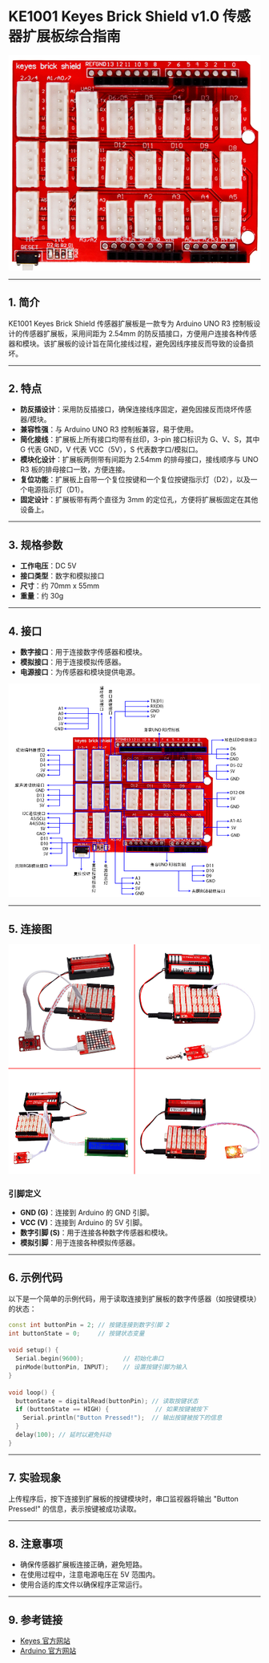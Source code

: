 # KE1001 Keyes Brick Shield v1.0 传感器扩展板综合指南

![image-20250317112835410](media/image-20250317112835410.png)

---

## 1. 简介
KE1001 Keyes Brick Shield 传感器扩展板是一款专为 Arduino UNO R3 控制板设计的传感器扩展板，采用间距为 2.54mm 的防反插接口，方便用户连接各种传感器和模块。该扩展板的设计旨在简化接线过程，避免因线序接反而导致的设备损坏。

---

## 2. 特点
- **防反插设计**：采用防反插接口，确保连接线序固定，避免因接反而烧坏传感器/模块。
- **兼容性强**：与 Arduino UNO R3 控制板兼容，易于使用。
- **简化接线**：扩展板上所有接口均带有丝印，3-pin 接口标识为 G、V、S，其中 G 代表 GND，V 代表 VCC（5V），S 代表数字口/模拟口。
- **模块化设计**：扩展板两侧带有间距为 2.54mm 的排母接口，接线顺序与 UNO R3 板的排母接口一致，方便连接。
- **复位功能**：扩展板上自带一个复位按键和一个复位按键指示灯（D2），以及一个电源指示灯（D1）。
- **固定设计**：扩展板带有两个直径为 3mm 的定位孔，方便将扩展板固定在其他设备上。

---

## 3. 规格参数
- **工作电压**：DC 5V  
- **接口类型**：数字和模拟接口  
- **尺寸**：约 70mm x 55mm  
- **重量**：约 30g  

---

## 4. 接口
- **数字接口**：用于连接数字传感器和模块。
- **模拟接口**：用于连接模拟传感器。
- **电源接口**：为传感器和模块提供电源。

![image-20250317112856272](media/image-20250317112856272.png)

---

## 5. 连接图
![image-20250317112921398](media/image-20250317112921398.png)

### 引脚定义
- **GND (G)**：连接到 Arduino 的 GND 引脚。
- **VCC (V)**：连接到 Arduino 的 5V 引脚。
- **数字引脚 (S)**：用于连接各种数字传感器和模块。
- **模拟引脚**：用于连接各种模拟传感器。

---

## 6. 示例代码
以下是一个简单的示例代码，用于读取连接到扩展板的数字传感器（如按键模块）的状态：
```cpp
const int buttonPin = 2; // 按键连接到数字引脚 2
int buttonState = 0;     // 按键状态变量

void setup() {
  Serial.begin(9600);           // 初始化串口
  pinMode(buttonPin, INPUT);    // 设置按键引脚为输入
}

void loop() {
  buttonState = digitalRead(buttonPin); // 读取按键状态
  if (buttonState == HIGH) {             // 如果按键被按下
    Serial.println("Button Pressed!");  // 输出按键被按下的信息
  }
  delay(100); // 延时以避免抖动
}
```

---

## 7. 实验现象
上传程序后，按下连接到扩展板的按键模块时，串口监视器将输出 "Button Pressed!" 的信息，表示按键被成功读取。

---

## 8. 注意事项
- 确保传感器扩展板连接正确，避免短路。
- 在使用过程中，注意电源电压在 5V 范围内。
- 使用合适的库文件以确保程序正常运行。

---

## 9. 参考链接
- [Keyes 官方网站](http://www.keyes.com.cn)  
- [Arduino 官方网站](https://www.arduino.cc)  

